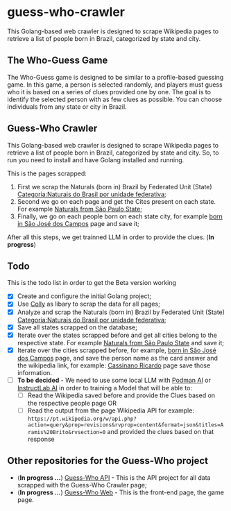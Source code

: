 # guess-who-crawler

This Golang-based web crawler is designed to scrape Wikipedia pages to retrieve a list of people born in Brazil, categorized by state and city.

## The Who-Guess Game
The Who-Guess game is designed to be similar to a profile-based guessing game. In this game, a person is selected randomly, and players must guess who it is based on a series of clues provided one by one. The goal is to identify the selected person with as few clues as possible. You can choose individuals from any state or city in Brazil.

## Guess-Who Crawler

This Golang-based web crawler is designed to scrape Wikipedia pages to retrieve a list of people born in Brazil, categorized by state and city. So, to run you need to install and have Golang installed and running.

This is the pages scrapped:

1. First we scrap the Naturals (born in) Brazil by Federated Unit (State) [Categoria:Naturais do Brasil por unidade federativa](https://pt.wikipedia.org/wiki/Categoria:Naturais_do_Brasil_por_unidade_federativa);
2. Second we go on each page and get the Cites present on each state. For example [Naturals from São Paulo State](https://pt.wikipedia.org/w/index.php?title=Categoria:Naturais_do_estado_de_S%C3%A3o_Paulo&subcatuntil=Jacare%C3%AD%0ANaturais+de+Jacare%C3%AD#mw-subcategories);
3. Finally, we go on each people born on each state city, for example [born in São José dos Campos](https://pt.wikipedia.org/wiki/Categoria:Naturais_de_S%C3%A3o_Jos%C3%A9_dos_Campos) page and save it;

After all this steps, we get trainned LLM in order to provide the clues. (**In progress**)

## Todo
This is the todo list in order to get the Beta version working

- [x] Create and configure the initial Golang project;
- [x] Use [Colly](https://github.com/gocolly/colly) as libary to scrap the data for all pages;
- [x] Analyze and scrap the Naturals (born in) Brazil by Federated Unit (State) [Categoria:Naturais do Brasil por unidade federativa](https://pt.wikipedia.org/wiki/Categoria:Naturais_do_Brasil_por_unidade_federativa);
- [x] Save all states scrapped on the database;
- [x] Iterate over the states scrapped before and get all cities belong to the respective state. For example [Naturals from São Paulo State](https://pt.wikipedia.org/w/index.php?title=Categoria:Naturais_do_estado_de_S%C3%A3o_Paulo&subcatuntil=Jacare%C3%AD%0ANaturais+de+Jacare%C3%AD#mw-subcategories) and save it;
- [x] Iterate over the cities scrapped before, for example, [born in São José dos Campos](https://pt.wikipedia.org/wiki/Categoria:Naturais_de_S%C3%A3o_Jos%C3%A9_dos_Campos) page, and save the person name as the card answer and the wikipedia link, for example: [Cassinano Ricardo](https://pt.wikipedia.org/wiki/Cassiano_Ricardo) page save those information.
- [ ] **To be decided** - We need to use some local LLM with [Podman AI](https://podman-desktop.io/docs/ai-lab) or [InstructLab AI](https://instructlab.ai/) in order to training a Model that will be able to:
    - [ ] Read the Wikipedia saved before and provide the Clues based on the respective people page OR
    - [ ] Read the output from the page Wikipedia API for example: `https://pt.wikipedia.org/w/api.php?action=query&prop=revisions&rvprop=content&format=json&titles=Aramis%20Brito&rvsection=0` and provided the clues based on that response

## Other repositories for the Guess-Who project

- (**In progress ...**) [Guess-Who API](https://github.com/pedro-hos/guess-who-api) - This is the API project for all data scrapped with the Guess-Who Crawler page;
- (**In progress ...**) [Guess-Who Web](https://github.com/pedro-hos/guess-who-web) - This is the front-end page, the game page.